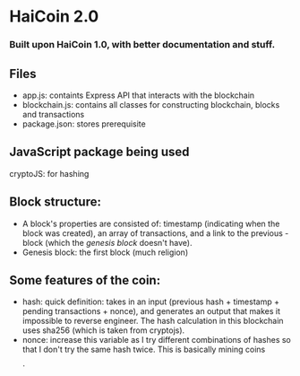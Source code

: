 # HaiCoin 2.0
### Built upon HaiCoin 1.0, with better documentation and stuff.

## Files

- app.js: containts Express API that interacts with the blockchain
- blockchain.js: contains all classes for constructing blockchain, blocks and transactions
- package.json: stores prerequisite

## JavaScript package being used
cryptoJS: for hashing

## Block structure:

- A block's properties are consisted of: timestamp (indicating when the block was created), an array of transactions, and a link to the previous - block (which the *genesis block* doesn't have).
- Genesis block: the first block (much religion)

## Some features of the coin:
- hash: quick definition: takes in an input (previous hash + timestamp + pending transactions + nonce), and generates an output that makes it impossible to reverse engineer. The hash calculation in this blockchain uses sha256 (which is taken from cryptojs).
- nonce: increase this variable as I try different combinations of hashes so that I don't try the same hash twice. This is basically mining coins $$$$.


